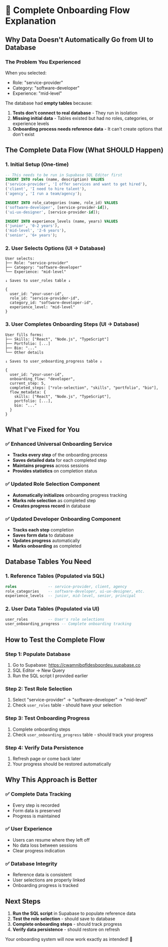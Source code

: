 # 🚀 Complete Onboarding Flow Explanation

## **Why Data Doesn't Automatically Go from UI to Database**

### **The Problem You Experienced**
When you selected:
- Role: "service-provider" 
- Category: "software-developer"
- Experience: "mid-level"

The database had **empty tables** because:
1. **Tests don't connect to real database** - They run in isolation
2. **Missing initial data** - Tables existed but had no roles, categories, or experience levels
3. **Onboarding process needs reference data** - It can't create options that don't exist

## **The Complete Data Flow (What SHOULD Happen)**

### **1. Initial Setup (One-time)**
```sql
-- This needs to be run in Supabase SQL Editor first
INSERT INTO roles (name, description) VALUES 
('service-provider', 'I offer services and want to get hired'),
('client', 'I need to hire talent'),
('agency', 'I run a team/agency');

INSERT INTO role_categories (name, role_id) VALUES 
('software-developer', [service-provider-id]),
('ui-ux-designer', [service-provider-id]);

INSERT INTO experience_levels (name, years) VALUES 
('junior', '0-2 years'),
('mid-level', '2-6 years'),
('senior', '6+ years');
```

### **2. User Selects Options (UI → Database)**
```
User selects:
├── Role: "service-provider" 
├── Category: "software-developer"
└── Experience: "mid-level"

↓ Saves to user_roles table ↓

{
  user_id: "your-user-id",
  role_id: "service-provider-id",
  category_id: "software-developer-id", 
  experience_level: "mid-level"
}
```

### **3. User Completes Onboarding Steps (UI → Database)**
```
User fills forms:
├── Skills: ["React", "Node.js", "TypeScript"]
├── Portfolio: [...]
├── Bio: "..."
└── Other details

↓ Saves to user_onboarding_progress table ↓

{
  user_id: "your-user-id",
  onboarding_flow: "developer",
  current_step: 5,
  completed_steps: ["role-selection", "skills", "portfolio", "bio"],
  flow_metadata: {
    skills: ["React", "Node.js", "TypeScript"],
    portfolio: [...],
    bio: "..."
  }
}
```

## **What I've Fixed for You**

### **✅ Enhanced Universal Onboarding Service**
- **Tracks every step** of the onboarding process
- **Saves detailed data** for each completed step
- **Maintains progress** across sessions
- **Provides statistics** on completion status

### **✅ Updated Role Selection Component**
- **Automatically initializes** onboarding progress tracking
- **Marks role selection** as completed step
- **Creates progress record** in database

### **✅ Updated Developer Onboarding Component**
- **Tracks each step** completion
- **Saves form data** to database
- **Updates progress** automatically
- **Marks onboarding** as completed

## **Database Tables You Need**

### **1. Reference Tables (Populated via SQL)**
```sql
roles              -- service-provider, client, agency
role_categories    -- software-developer, ui-ux-designer, etc.
experience_levels  -- junior, mid-level, senior, principal
```

### **2. User Data Tables (Populated via UI)**
```sql
user_roles         -- User's role selections
user_onboarding_progress -- Complete onboarding tracking
```

## **How to Test the Complete Flow**

### **Step 1: Populate Database**
1. Go to Supabase: https://cwamnibqfldesbqordeu.supabase.co
2. SQL Editor → New Query
3. Run the SQL script I provided earlier

### **Step 2: Test Role Selection**
1. Select "service-provider" → "software-developer" → "mid-level"
2. Check `user_roles` table - should have your selection

### **Step 3: Test Onboarding Progress**
1. Complete onboarding steps
2. Check `user_onboarding_progress` table - should track your progress

### **Step 4: Verify Data Persistence**
1. Refresh page or come back later
2. Your progress should be restored automatically

## **Why This Approach is Better**

### **✅ Complete Data Tracking**
- Every step is recorded
- Form data is preserved
- Progress is maintained

### **✅ User Experience**
- Users can resume where they left off
- No data loss between sessions
- Clear progress indication

### **✅ Database Integrity**
- Reference data is consistent
- User selections are properly linked
- Onboarding progress is tracked

## **Next Steps**

1. **Run the SQL script** in Supabase to populate reference data
2. **Test the role selection** - should save to database
3. **Complete onboarding steps** - should track progress
4. **Verify data persistence** - should restore on refresh

Your onboarding system will now work exactly as intended! 🎉





